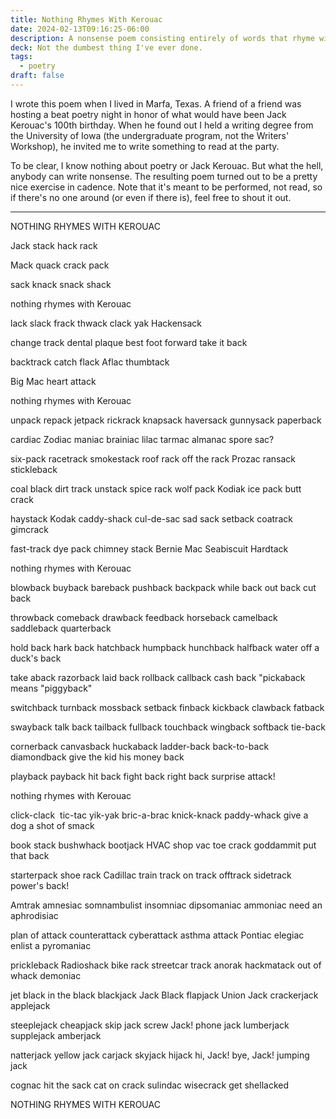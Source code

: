 ```yaml
---
title: Nothing Rhymes With Kerouac
date: 2024-02-13T09:16:25-06:00
description: A nonsense poem consisting entirely of words that rhyme with Kerouac.
deck: Not the dumbest thing I've ever done.
tags:
  - poetry
draft: false
---
```


I wrote this poem when I lived in Marfa, Texas. A friend of a friend was hosting a beat poetry night in honor of what would have been Jack Kerouac's 100th birthday. When he found out I held a writing degree from the University of Iowa (the undergraduate program, not the Writers' Workshop), he invited me to write something to read at the party.

To be clear, I know nothing about poetry or Jack Kerouac. But what the hell, anybody can write nonsense. The resulting poem turned out to be a pretty nice exercise in cadence. Note that it's meant to be performed, not read, so if there's no one around (or even if there is), feel free to shout it out.

---

NOTHING RHYMES WITH KEROUAC

Jack
stack
hack
rack

Mack
quack
crack
pack

sack
knack
snack
shack

nothing rhymes with Kerouac

lack slack
frack thwack
clack yak
Hackensack

change track
dental plaque
best foot forward
take it back

backtrack
catch flack
Aflac
thumbtack

Big Mac
heart attack

nothing rhymes with Kerouac

unpack repack
jetpack rickrack
knapsack haversack
gunnysack paperback

cardiac Zodiac
maniac brainiac
lilac tarmac
almanac spore sac?

six-pack racetrack
smokestack roof rack
off the rack Prozac
ransack stickleback

coal black dirt track
unstack spice rack
wolf pack Kodiak
ice pack butt crack

haystack Kodak
caddy-shack cul-de-sac
sad sack setback
coatrack gimcrack

fast-track dye pack
chimney stack Bernie Mac
Seabiscuit Hardtack

nothing rhymes with Kerouac

blowback buyback
bareback pushback
backpack while back
out back cut back

throwback comeback
drawback feedback
horseback camelback
saddleback quarterback

hold back hark back
hatchback humpback
hunchback halfback
water off a duck's back

take aback razorback
laid back rollback
callback cash back
"pickaback means "piggyback"

switchback turnback
mossback setback
finback kickback
clawback fatback

swayback talk back
tailback fullback
touchback wingback
softback tie-back

cornerback canvasback
huckaback ladder-back
back-to-back diamondback
give the kid his money back
  
playback payback
hit back fight back
right back surprise attack!

nothing rhymes with Kerouac

click-clack  tic-tac
yik-yak bric-a-brac
knick-knack paddy-whack
give a dog a shot of smack

book stack bushwhack
bootjack HVAC
shop vac toe crack
goddammit put that back

starterpack shoe rack
Cadillac train track
on track offtrack
sidetrack power's back!

Amtrak amnesiac
somnambulist insomniac
dipsomaniac ammoniac
need an aphrodisiac

plan of attack counterattack
cyberattack asthma attack
Pontiac elegiac
enlist a pyromaniac

prickleback Radioshack
bike rack streetcar track
anorak hackmatack
out of whack demoniac

jet black in the black
blackjack Jack Black
flapjack Union Jack
crackerjack applejack

steeplejack cheapjack
skip jack screw Jack!
phone jack lumberjack
supplejack amberjack

natterjack yellow jack
carjack skyjack
hijack hi, Jack!
bye, Jack! jumping jack

cognac hit the sack
cat on crack sulindac
wisecrack get shellacked

NOTHING RHYMES WITH KEROUAC
